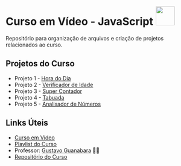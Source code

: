 # Curso em Vídeo - JavaScript <img width="50"                src="https://camo.githubusercontent.com/2733c2320564cb7250d37785c3350ddd1a7553dc15af6d4b4fec04503c8fd784/68747470733a2f2f63646e2e69636f6e73636f75742e636f6d2f69636f6e2f667265652f706e672d3235362f6a6176617363726970742d323033383837342d313732303038372e706e67">

Repositório para organização de arquivos e criação de projetos relacionados ao curso.

## Projetos do Curso

* Projeto 1 - [Hora do Dia](https://capeloo.github.io/javascript/aula12ex/ex014/)
* Projeto 2 - [Verificador de Idade](https://capeloo.github.io/javascript/aula12ex/ex015/)
* Projeto 3 - [Super Contador](https://capeloo.github.io/javascript/aula14ex/ex018/)
* Projeto 4 - [Tabuada](https://capeloo.github.io/javascript/aula14ex/ex019/)
* Projeto 5 - [Analisador de Números](https://capeloo.github.io/javascript/aula16ex/ex027/)

## Links Úteis

* [Curso em Vídeo](https://www.cursoemvideo.com/)
* [Playlist do Curso](https://youtube.com/playlist?list=PLntvgXM11X6pi7mW0O4ZmfUI1xDSIbmTm)
* Professor: [Gustavo Guanabara](https://github.com/gustavoguanabara) 🖖🏻
* [Repositório do Curso](https://github.com/gustavoguanabara/javascript)
